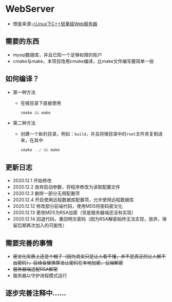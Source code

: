 WebServer
========
* 借鉴来源:[:fire:Linux下C++轻量级Web服务器](https://github.com/qinguoyi/TinyWebServer)

需要的东西
--------

* mysql数据库，并且已知一个足够权限的账户
* cmake与make，本项目改用cmake编译，比make文件编写要简单一些

如何编译？
--------

* 第一种方法
    - 在根目录下直接使用
        ```C++
        cmake && make
        ```

* 第二种方法
    - 创建一个新的目录，例如：`build`，并且将根目录中的`root`文件夹复制进来，在其中
        ```C++
        cmake ../ && make
        ```
更新日志
-------

- 2020.12.1 开始修改
- 2020.12.2 放弃启动参数，将程序修改为读取配置文件
- 2020.12.3 删除一部分无用配置项
- 2020.12.4 开启使用远程数据库配置项，允许使用远程数据库
- 2020.12.12 修改部分前端代码，使用MD5将密码密文化
- 2020.12.13 更改MD5为RSA加密（但是服务器端还没有实现）
- 2020.12.14 回退代码，重回明文密码（因为RSA解密始终无法实现，放弃，保留后期再次加入的可能性）

需要完善的事情
-------

* ~~密文化实质上还是个幌子（因为其实只是让人看不懂，并不是真正的让人解不出密码），后续会替换算法让密码在本地加密，云端解密~~
* ~~服务器端适配RSA解密~~
* 服务器以守护进程模式运行

## 逐步完善注释中......